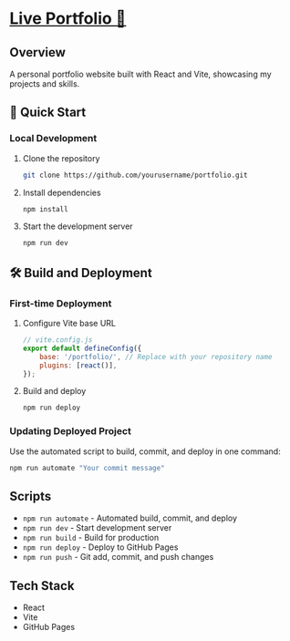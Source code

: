 # [Live Portfolio 💖](https://crmrajat.github.io/portfolio/)

## Overview

A personal portfolio website built with React and Vite, showcasing my projects and skills.

## 🚀 Quick Start

### Local Development

1. Clone the repository
    ```bash
    git clone https://github.com/yourusername/portfolio.git
    ```
2. Install dependencies
    ```bash
    npm install
    ```
3. Start the development server
    ```bash
    npm run dev
    ```

## 🛠️ Build and Deployment

### First-time Deployment

1. Configure Vite base URL

    ```javascript
    // vite.config.js
    export default defineConfig({
        base: '/portfolio/', // Replace with your repository name
        plugins: [react()],
    });
    ```

2. Build and deploy
    ```bash
    npm run deploy
    ```

### Updating Deployed Project

Use the automated script to build, commit, and deploy in one command:

```bash
npm run automate "Your commit message"
```

## Scripts

-   `npm run automate` - Automated build, commit, and deploy
-   `npm run dev` - Start development server
-   `npm run build` - Build for production
-   `npm run deploy` - Deploy to GitHub Pages
-   `npm run push` - Git add, commit, and push changes

## Tech Stack

-   React
-   Vite
-   GitHub Pages
